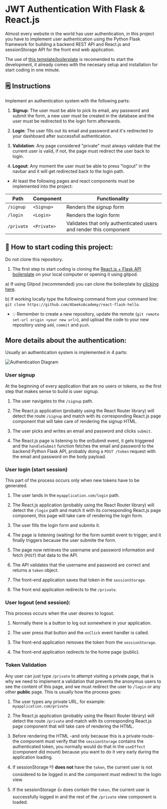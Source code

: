 # JWT Authentication With Flask & React.js

Almost every website in the world has user authentication, in this project you have to implement user authentication using the Python Flask framework for building a backend REST API and React.js and sessionStorage API for the front end web application.

The use of [this template/boilerplate](https://github.com/4GeeksAcademy/react-flask-hello) is recomended to start the development, it already comes with the necesary setup and installation for start coding in one minute.

## 🗒️ Instructions

Implement an authentication system with the following parts:

1. **Signup**: The user must be able to pick its email, any password and submit the form, a new user must be created in the database and the user must be redirected to the login form afterwards.

2. **Login**: The user fills out its email and password and it's redirected to your dashboard after successfull authentication.

3. **Validation**: Any page considered "private" must always validate that the current user is valid, if not, the page must redirect the user back to login.

4. **Logout**: Any moment the user must be able to press "logout" in the navbar and it will get redirected back to the login path.

+ At least the following pages and react components must be implemented into the project:

| Path      | Component   | Functionality                                                     |
| --------- | ----------- | ----------------------------------------------------------------- |
| `/signup` | `<Signup>`  | Renders the signup form                                           |
| `/login`  | `<Login>`   | Renders the login form                                            |
| `/private`| `<Private>` | Validates that only authenticated users and render this component |

## 🌱 How to start coding this project:

Do not clone this repository.

1. The first step to start coding is cloning the [React.js + Flask API boilerplate](https://github.com/4GeeksAcademy/react-flask-hello) on your local computer or opening it using gitpod.

a) If using Gitpod (recommended) you can clone the boilerplate by [clicking here](https://gitpod.io#https://github.com/4GeeksAcademy/react-flask-hello).

b) If working locally type the following command from your command line: `git clone https://github.com/4GeeksAcademy/react-flask-hello`.

+ 💡 Remember to create a new repository, update the remote (`git remote set-url origin <your new url>`), and upload the code to your new repository using `add`, `commit` and `push`.

## More details about the authentication:

Usually an authentication system is implemented in 4 parts:

![Authentication Diagram](https://github.com/breatheco-de/jwt-authentication-with-flask-react/blob/main/.learn/login_diagram.jpeg?raw=true)

### User signup

At the beginning of every application that are no users or tokens, so the first step that makes sense to build is user signup.

1. The user navigates to the `/signup` path.

2. The React.js application (probably using the React Router library) will detect the route `/signup` and match with its corresponding React.js page component that will take care of rendering the signup HTML.

3. The user picks and writes an email and password and clicks `submit`.

4. The React.js page is listening to the onSubmit event, it gets triggered and the `handleSubmit` function fetches the email and password to the backend Python Flask API, probably doing a `POST /token` request with the email and password on the body payload.

### User login (start session)

This part of the process occurs only when new tokens have to be generated.

1. The user lands in the `myapplication.com/login` path.

2. The React.js application (probably using the React Router library) will detect the `/login` path and match it with its corresponding React.js page component, this page will take care of rendering the login form.

3. The user fills the login form and submits it.

4. The page is listening (waiting) for the form sumbit event to trigger, and it finally triggers because the user submite the form.

5. The page now retrieves the username and password information and fetch (`POST`) that data to the API.

6. The API validates that the username and password are correct and returns a `token` object.

7. The front-end application saves that token in the `sessionStorage`.

8. The front end application redirects to the `/private`.

### User logout (end session):

This process occurs when the user desires to logout.

1. Normally there is a button to log out somewhere in your application.

2. The user press that button and the `onClick` event handler is called.

3. The front-end application removes the token from the `sessionStorage`.

4. The front-end application redirects to the home page (public).

### Token Validation 

Any user can just type `/private` to attempt visiting a private page, that is why we need to implement a validation that prevents the anonymus users to see the content of this page, and we must redirect the user to `/login` or any other **public** page. This is usually how the process goes:

1. The user types any private URL, for example: `myapplication.com/private`

2. The React.js application (probably using the React Router library) will detect the route `/private` and match with its corresponding React.js page component that will take care of rendering the HTML.

3. Before rendering the HTML -and only because this is a private route- the component must verify that the `sessionStorage` contains the authenticated token, you normally would do that in the `useEffect` (component did mount) because you want to do it very early during the application loading.

4. If sessionStorage 👎 **does not** have the `token`, the current user is not considered to be logged in and the component must redirect to the login view.

5. If the sessionStorage 👍 does contain the `token`, the current user is successfully logged in and the rest of the `/private` view component is loaded.






